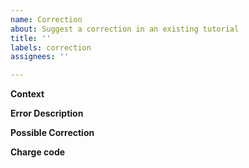 ```yaml
---
name: Correction
about: Suggest a correction in an existing tutorial
title: ''
labels: correction
assignees: ''

---
```


**Context**
<!-- Please list which Jupyter Notebook (and which cell, if possible) contains the error. -->

**Error Description**
<!-- Please explain the extent of the error. -->

**Possible Correction**
<!-- If possible, please explain for the error can be corrected. -->

**Charge code**
<!-- If you are at NREL and fixing this error is urgent, please provide a charge code for our time. -->
